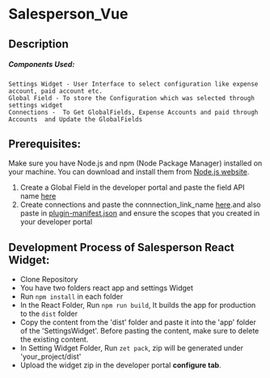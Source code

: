 # Salesperson_Vue

## Description

<p></p>

<p></p>

##### Components Used: 

    Settings Widget - User Interface to select configuration like expense account, paid account etc.
    Global Field - To store the Configuration which was selected through settings widget
    Connections -  To Get GlobalFields, Expense Accounts and paid through Accounts  and Update the GlobalFields 



## Prerequisites:

Make sure you have Node.js and npm (Node Package Manager) installed on your machine. You can download and install them from [Node.js website](https://nodejs.org/).
1. Create a Global Field in the developer portal and paste the field API name [here](https://github.com/zoho/zohofinance-SalespersonWidget-Vue/blob/47d2d79b6e8535c036e2b85b476de5f3529bbde0/salesperson-vue-app/src/main.js#L21)
2. Create connections and paste the connnection_link_name [here](https://github.com/zoho/zohofinance-SalespersonWidget-Vue/blob/47d2d79b6e8535c036e2b85b476de5f3529bbde0/salesperson-vue-app/src/main.js#L20).and also paste in [plugin-manifest.json](https://github.com/zoho/zohofinance-SalespersonWidget-Vue/blob/47d2d79b6e8535c036e2b85b476de5f3529bbde0/Salesperson-settingWidget/plugin-manifest.json#L21) and ensure the scopes that you created in your developer portal

              
## Development Process of Salesperson React Widget:
* Clone Repository
* You have two folders react app and settings Widget
* Run `npm install` in each folder
* In the React Folder, Run `npm run build`,  It builds the app for production to the `dist` folder
* Copy the content from the 'dist' folder and paste it into the 'app' folder of the 'SettingsWidget'. Before pasting the content, make sure to delete the existing content.
* In Setting Widget Folder, Run `zet pack`, zip will be generated under 'your_project/dist' 
* Upload the widget zip in the developer portal **configure tab**.
  
